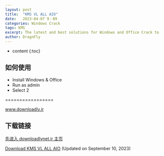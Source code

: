 ```yaml
---
layout: post
title:  "KMS VL ALL AIO"
date:   2023-04-07 9：09
categories: Windows Crack
tags: KMS
excerpt: The latest and best solutions for Windows and Office Crack to activate different versions of Microsoft’s Windows and Office; No other.
author: DragnFly
---
```


* content
{:toc}

## 如何使用

- Install Windows & Office
- Run as admin
- Select 2

=================

www.downloadly.ir

## 下载链接

[先进入 downloadlynet.ir 主页](https://downloadlynet.ir/2020/13/3622/03/kms-tools/18/)

[Download KMS VL ALL AIO](https://dl3.downloadly.ir/Files/Software/KMS_VL_ALL_AIO_v50.0_Downloadly.ir.rar) (Updated on September 10, 2023)
